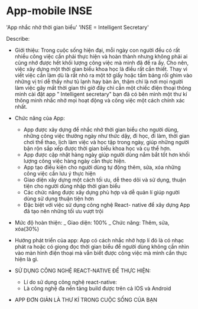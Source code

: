 # App-mobile INSE
'App nhắc nhở thời gian biểu'
'INSE = Intelligent Secretary'

Describe: 
* Giới thiệu:
Trong cuộc sống hiện đại, mỗi ngày con người đều có rất nhiều công việc cần phải thực hiện và hoàn thành nhưng không phải ai cũng nhớ được hết khối lượng công việc mà mình đã đề ra ấy. Cho nên, việc xây dựng một thời gian biểu khoa học là điều rất cần thiết. Thay vì viết việc cần làm dù là rất nhỏ ra một tờ giấy hoặc tấm bảng rồi ghim vào những vị trí dễ thấy như tủ lạnh hay bàn ăn, thậm chí là nơi mọi người làm việc gây mất thời gian thì giờ đây chỉ cần một chiếc điện thoại thông minh cài đặt app " Intelligent secretary" bạn đã có bên mình một thư kí thông minh nhắc nhở mọi hoạt động và công việc một cách chính xác nhất.

* Chức năng của App:
  - App được xây dựng để nhắc nhở thời gian biểu cho người dùng, những công việc thường ngày như thức dậy, đi học, đi làm, thời gian chơi thể thao, lịch làm việc và học tập trong ngày, giúp những người bận rộn sắp xếp được thời gian biểu khoa học và cụ thể hơn.
  - App được cập nhật hàng ngày giúp người dùng nắm bắt tốt hơn khối lượng công việc hàng ngày cần thực hiện.
   -	App tạo điều kiện cho người dùng tự động thêm, sửa, xóa những công việc cần lưu ý thực hiện 
  -	Giao diện xây dựng một cách tối ưu, dễ theo dõi và sử dụng, thuận tiện cho người dùng nhập thời gian biểu
  -	Các chức năng được xây dựng phù hợp và dễ quản lí giúp người dùng sử dụng thuận tiện hơn
   -	Đặc biệt với việc sử dụng công nghệ React- native để xây dựng App đã tạo nên những tối ưu vượt trội
* Mức độ hoàn thiện: 
  _ Giao diện: 100%
  _ Chức năng: Thêm, sửa, xóa(30%)   
* Hướng phát triển của app:
App có cách nhắc nhở hợp lí đó là có nhạc phát ra hoặc có giọng đọc thời gian biểu để người dùng không cần nhìn vào màn hình điện     thoại mà vẫn biết được công việc mà mình cần thực hiện là gì.

* SỬ DỤNG CÔNG NGHỆ REACT-NATIVE ĐỂ THỰC HIỆN:
  * Lí do sử dụng công nghệ react-native:
  - Là công nghệ đa nền tảng build được trên cả IOS và Android
  
* APP ĐƠN GIẢN LÀ THƯ KÍ TRONG CUỘC SỐNG CỦA BẠN

